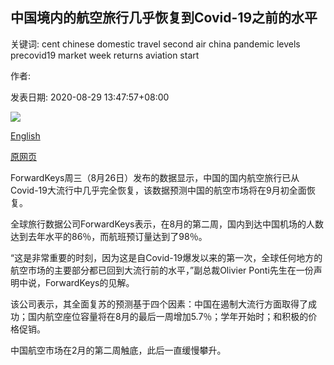 ## 中国境内的航空旅行几乎恢复到Covid-19之前的水平

关键词: cent chinese domestic travel second air china pandemic levels precovid19 market week returns aviation start

作者: 

发表日期: 2020-08-29 13:47:57+08:00

![](https://www.straitstimes.com/sites/default/files/styles/x_large/public/articles/2020/08/29/nz_daxingairport_290892.jpg?itok=9vt8EDuy)

[English](Air%20travel%20within%20China%20almost%20returns%20to%20pre-Covid-19%20levels.md)

[原网页](https://www.straitstimes.com/asia/east-asia/air-travel-within-china-almost-returns-to-pre-covid-19-levels)

ForwardKeys周三（8月26日）发布的数据显示，中国的国内航空旅行已从Covid-19大流行中几乎完全恢复，该数据预测中国的航空市场将在9月初全面恢复。

全球旅行数据公司ForwardKeys表示，在8月的第二周，国内到达中国机场的人数达到去年水平的86％，而航班预订量达到了98％。

“这是非常重要的时刻，因为这是自Covid-19爆发以来的第一次，全球任何地方的航空市场的主要部分都已回到大流行前的水平，”副总裁Olivier Ponti先生在一份声明中说，ForwardKeys的见解。

该公司表示，其全面复苏的预测基于四个因素：中国在遏制大流行方面取得了成功；国内航空座位容量将在8月的最后一周增加5.7％；学年开始时；和积极的价格促销。

中国航空市场在2月的第二周触底，此后一直缓慢攀升。